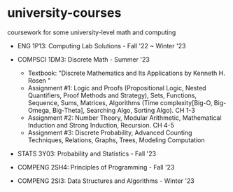 # university-courses
coursework for some university-level math and computing 

* ENG 1P13: Computing Lab Solutions - Fall '22 ~ Winter '23


* COMPSCI 1DM3: Discrete Math - Summer '23
    * Textbook: "Discrete Mathematics and Its Applications by Kenneth H. Rosen "
    * Assignment #1: Logic and Proofs (Propositional Logic, Nested Quantifiers, Proof Methods and Strategy), Sets, Functions, Sequence, Sums, Matrices, Algorithms (Time complexity[Big-O, Big-Omega, Big-Theta], Searching Algo, Sorting Algo). CH 1-3
    * Assignment #2: Number Theory, Modular Arithmetic, Mathematical Induction and Strong Induction, Recursion. CH 4-5 
    * Assignment #3: Discrete Probability, Advanced Counting Techniques, Relations, Graphs, Trees, Modeling Computation
  
* STATS 3Y03: Probability and Statistics - Fall '23

* COMPENG 2SH4: Principles of Programming - Fall '23

* COMPENG 2SI3: Data Structures and Algorithms - Winter '23 
